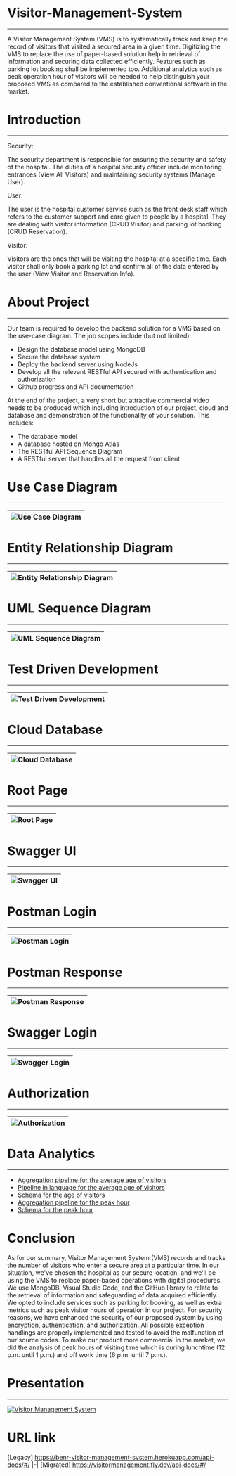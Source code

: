 # Visitor-Management-System
***
A Visitor Management System (VMS) is to systematically track and keep the record of visitors that 
visited a secured area in a given time.  Digitizing the VMS to replace the use of paper-based solution 
help in retrieval of information and securing data collected efficiently. Features such as parking lot 
booking shall be implemented too. Additional analytics such as peak operation hour of visitors will be 
needed to help distinguish your proposed VMS as compared to the established conventional software 
in the market.

# Introduction
***
Security: 

The security department is responsible for ensuring the security and safety of the 
hospital. The duties of a hospital security officer include monitoring entrances (View 
All Visitors) and maintaining security systems (Manage User).

User: 

The user is the hospital customer service such as the front desk staff which refers 
to the customer support and care given to people by a hospital. They are dealing with 
visitor information (CRUD Visitor) and parking lot booking (CRUD Reservation).

Visitor: 

Visitors are the ones that will be visiting the hospital at a specific time. Each visitor 
shall only book a parking lot and confirm all of the data entered by the user (View 
Visitor and Reservation Info).

# About Project
***
Our team is required to develop the backend solution for a VMS based on the use-case diagram. The job scopes include (but not limited):
- Design the database model using MongoDB
- Secure the database system
- Deploy the backend server using NodeJs
- Develop all the relevant RESTful API secured with authentication and authorization
- Github progress and API documentation

At the end of the project, a very short but attractive commercial video needs to be produced which including introduction of our project, cloud and database and demonstration of the functionality of your solution. This includes:
- The database model
- A database hosted on Mongo Atlas
- The RESTful API Sequence Diagram
- A RESTful server that handles all the request from client

# Use Case Diagram
***
|![Use Case Diagram](Figures/Use%20Case%20Diagram.png)|
|-|

# Entity Relationship Diagram
***
|![Entity Relationship Diagram](Figures/Entity%20Relationship%20Diagram.png)|
|-|

# UML Sequence Diagram
***
|![UML Sequence Diagram](Figures/UML%20Sequence%20Diagram.png)|
|-|

# Test Driven Development
***
|![Test Driven Development](Figures/Test%20Driven%20Development.png)|
|-|

# Cloud Database
***
|![Cloud Database](Figures/Secure%20Database%20Hosted%20on%20MongoDB.png)|
|-|

# Root Page
***
|![Root Page](Figures/Root%20Page%20on%20Cloud.png)|
|-|

# Swagger UI
***
|![Swagger UI](Figures/Swagger%20UI.png)|
|-|

# Postman Login
***
|![Postman Login](Figures/Login%20Function%20with%20Generated%20Token%20(Postman).png)|
|-|

# Postman Response
***
|![Postman Response](Figures/Response%20After%20Authorisation.png)|
|-|

# Swagger Login
***
|![Swagger Login](Figures/Login%20Function%20with%20Generated%20Token%20(Swagger).png)|
|-|

# Authorization
***
|![Authorization](Figures/Avaiable%20Authorizations%20(JWT%20token).png)|
|-|

# Data Analytics
***
* [Aggregation pipeline for the average age of visitors](Figures/Aggregation%20pipeline%20for%20the%20average%20age%20of%20visitors.png) </br>
* [Pipeline in language for the average age of visitors](Figures/Pipeline%20in%20language%20for%20the%20average%20age%20of%20visitors.png) </br>
* [Schema for the age of visitors](Figures/Schema%20for%20the%20age%20of%20visitors.png) </br>
* [Aggregation pipeline for the peak hour](Figures/Aggregation%20pipeline%20for%20the%20peak%20hour.png) </br>
* [Schema for the peak hour](Figures/Schema%20for%20the%20peak%20hour.png)

# Conclusion
As for our summary, Visitor Management System (VMS) records and tracks the number of visitors who enter a secure area at a particular time. In our situation, we've chosen the hospital as our secure location, and we'll be using the VMS to replace paper-based operations with digital procedures. We use MongoDB, Visual Studio Code, and the GitHub library to relate to the retrieval of information and safeguarding of data acquired efficiently. We opted to include services such as parking lot booking, as well as extra metrics such as peak visitor hours of operation in our project.
For security reasons, we have enhanced the security of our proposed system by using encryption, authentication, and authorization. All possible exception handlings are properly implemented and tested to avoid the malfunction of our source codes. To make our product more commercial in the market, we did the analysis of peak hours of visiting time which is during lunchtime (12 p.m. until 1 p.m.) and off work time (6 p.m. until 7 p.m.).

# Presentation
***
[![Visitor Management System](https://img.youtube.com/vi/u39l5Jeie8o/0.jpg)](https://www.youtube.com/watch?v=u39l5Jeie8o)

# URL link
[Legacy] https://benr-visitor-management-system.herokuapp.com/api-docs/#/
|-|
[Migrated] https://visitormanagement.fly.dev/api-docs/#/
